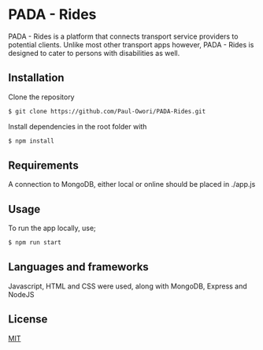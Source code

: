 # PADA - Rides

PADA - Rides is a platform that connects transport service providers to potential clients. Unlike most other transport apps however, PADA - Rides is designed to cater to persons with disabilities as well.

## Installation

Clone the repository

```bash
$ git clone https://github.com/Paul-Owori/PADA-Rides.git
```

Install dependencies in the root folder with

```bash
$ npm install
```

## Requirements

A connection to MongoDB, either local or online should be placed in ./app.js

## Usage

To run the app locally, use;

```bash
$ npm run start
```

## Languages and frameworks

Javascript, HTML and CSS were used, along with MongoDB, Express and NodeJS

## License

[MIT](https://choosealicense.com/licenses/mit/)
